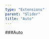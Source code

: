 ```yaml
---
type: "Extensions"
parent: "Slider"
title: "Auto"
---
```


###Auto

<demo>
  <demovanilla src="inline/demos/slider/auto">
  </demovanilla>
</demo>
